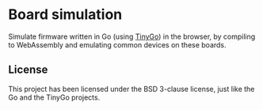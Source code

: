# Board simulation

Simulate firmware written in Go (using
[TinyGo](https://github.com/tinygo-org/tinygo)) in the browser, by compiling to
WebAssembly and emulating common devices on these boards.

## License

This project has been licensed under the BSD 3-clause license, just like the Go
and the TinyGo projects.
